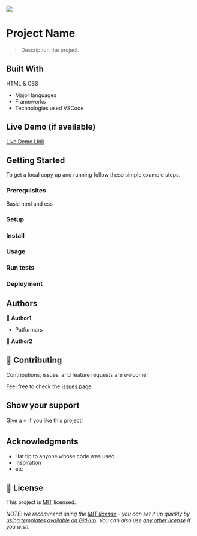 ![](https://img.shields.io/badge/Microverse-blueviolet)

# Project Name

> Description the project.


## Built With
HTML & CSS
- Major languages
- Frameworks
- Technologies used
VSCode
## Live Demo (if available)

[Live Demo Link](https://livedemo.com)


## Getting Started

To get a local copy up and running follow these simple example steps.

### Prerequisites
Basic html and css
### Setup

### Install

### Usage

### Run tests

### Deployment



## Authors

👤 **Author1**

- Patfurmars

👤 **Author2**

## 🤝 Contributing

Contributions, issues, and feature requests are welcome!

Feel free to check the [issues page](../../issues/).

## Show your support

Give a ⭐️ if you like this project!

## Acknowledgments

- Hat tip to anyone whose code was used
- Inspiration
- etc

## 📝 License

This project is [MIT](./LICENSE) licensed.

_NOTE: we recommend using the [MIT license](https://choosealicense.com/licenses/mit/) - you can set it up quickly by [using templates available on GitHub](https://docs.github.com/en/communities/setting-up-your-project-for-healthy-contributions/adding-a-license-to-a-repository). You can also use [any other license](https://choosealicense.com/licenses/) if you wish._